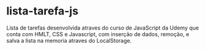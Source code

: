 # lista-tarefa-js

Lista de tarefas desenvolvida atraves do curso de JavaScript da Udemy que conta com HMLT, CSS e Javascript, com inserção de dados, remoção, e salva a lista na memoria atraves do LocalStorage. 
